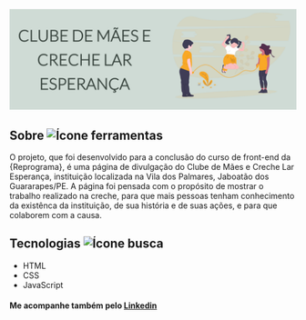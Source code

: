 ![Banner](https://github.com/marianaseidel/On8-projeto-final/blob/master/banner.png)

## Sobre <img src="https://www.flaticon.com/svg/static/icons/svg/1055/1055645.svg" alt="Ícone ferramentas" width="30" height="30"/>

O projeto, que foi desenvolvido para a conclusão do curso de front-end da {Reprograma}, é uma página de divulgação do Clube de Mães e Creche Lar Esperança, instituição localizada na Vila dos Palmares, Jaboatão dos Guararapes/PE. A página foi pensada com o propósito de mostrar o trabalho realizado na creche, para que mais pessoas tenham conhecimento da existênca da instituição, de sua história e de suas ações, e para que colaborem com a causa.

## Tecnologias <img src="https://www.flaticon.com/svg/static/icons/svg/1055/1055683.svg" alt="Ícone busca" width="30" height="30"/>
<ul>
    <li>HTML</li>
    <li>CSS</li>
    <li>JavaScript</li>
</ul>

#### Me acompanhe também pelo [Linkedin](http://linkedin.com/in/mariana-seidel-444023193)
